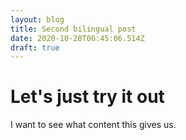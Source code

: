 ```yaml
---
layout: blog
title: Second bilingual post
date: 2020-10-28T06:45:06.514Z
draft: true
---
```

# Let's just try it out

I want to see what content this gives us.